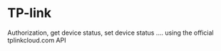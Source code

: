 # TP-link
Authorization, get device status, set device status .... using the official tplinkcloud.com API
